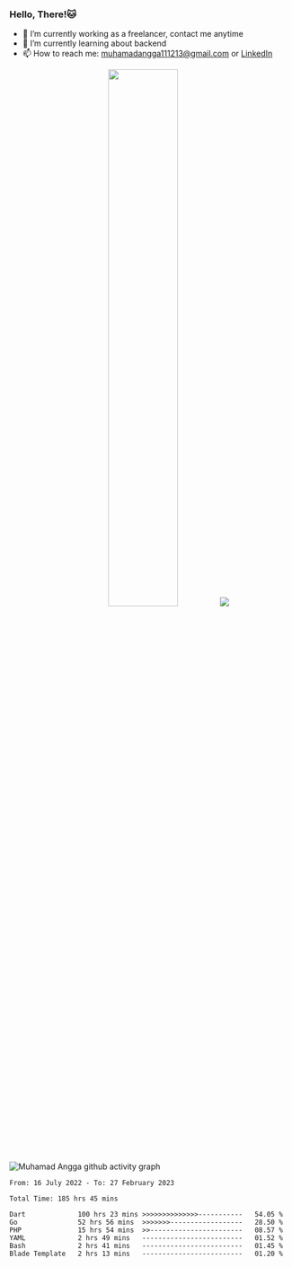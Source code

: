 
### Hello, There!🐱

- 🔭 I’m currently working as a freelancer, contact me anytime
- 🌱 I’m currently learning about backend
- 📫 How to reach me: [muhamadangga111213@gmail.com](mailto:muhamadangga111213@gmail.com) or [LinkedIn](https://www.linkedin.com/in/muhamad-angga)

<p align="center">
    <img width="49.5%" src="https://github-readme-stats.vercel.app/api?username=muhangga&count_private=true&theme=ocean_dark&show_icons=true" />
    &nbsp;
    <img src="https://github-readme-stats.vercel.app/api/top-langs/?username=muhangga&langs_count=8&layout=compact&theme=ocean_dark&show_icons=true" />
</p>

![Muhamad Angga github activity graph](https://github-readme-activity-graph.cyclic.app/graph?username=muhangga&custom_title=Angga&color=708090&theme=github-dark)


<!--START_SECTION:waka-->

```text
From: 16 July 2022 - To: 27 February 2023

Total Time: 185 hrs 45 mins

Dart             100 hrs 23 mins >>>>>>>>>>>>>>-----------   54.05 %
Go               52 hrs 56 mins  >>>>>>>------------------   28.50 %
PHP              15 hrs 54 mins  >>-----------------------   08.57 %
YAML             2 hrs 49 mins   -------------------------   01.52 %
Bash             2 hrs 41 mins   -------------------------   01.45 %
Blade Template   2 hrs 13 mins   -------------------------   01.20 %
```

<!--END_SECTION:waka-->
